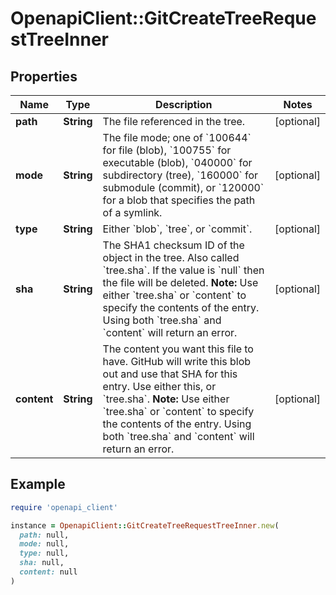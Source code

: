 # OpenapiClient::GitCreateTreeRequestTreeInner

## Properties

| Name | Type | Description | Notes |
| ---- | ---- | ----------- | ----- |
| **path** | **String** | The file referenced in the tree. | [optional] |
| **mode** | **String** | The file mode; one of &#x60;100644&#x60; for file (blob), &#x60;100755&#x60; for executable (blob), &#x60;040000&#x60; for subdirectory (tree), &#x60;160000&#x60; for submodule (commit), or &#x60;120000&#x60; for a blob that specifies the path of a symlink. | [optional] |
| **type** | **String** | Either &#x60;blob&#x60;, &#x60;tree&#x60;, or &#x60;commit&#x60;. | [optional] |
| **sha** | **String** | The SHA1 checksum ID of the object in the tree. Also called &#x60;tree.sha&#x60;. If the value is &#x60;null&#x60; then the file will be deleted.      **Note:** Use either &#x60;tree.sha&#x60; or &#x60;content&#x60; to specify the contents of the entry. Using both &#x60;tree.sha&#x60; and &#x60;content&#x60; will return an error. | [optional] |
| **content** | **String** | The content you want this file to have. GitHub will write this blob out and use that SHA for this entry. Use either this, or &#x60;tree.sha&#x60;.      **Note:** Use either &#x60;tree.sha&#x60; or &#x60;content&#x60; to specify the contents of the entry. Using both &#x60;tree.sha&#x60; and &#x60;content&#x60; will return an error. | [optional] |

## Example

```ruby
require 'openapi_client'

instance = OpenapiClient::GitCreateTreeRequestTreeInner.new(
  path: null,
  mode: null,
  type: null,
  sha: null,
  content: null
)
```

